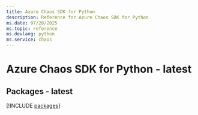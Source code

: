 ```yaml
---
title: Azure Chaos SDK for Python
description: Reference for Azure Chaos SDK for Python
ms.date: 07/28/2025
ms.topic: reference
ms.devlang: python
ms.service: chaos
---
```

# Azure Chaos SDK for Python - latest
## Packages - latest
[!INCLUDE [packages](chaos-index.md)]
